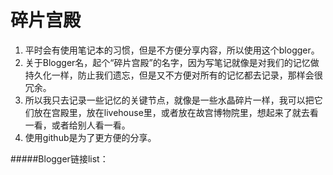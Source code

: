# 碎片宫殿
1. 平时会有使用笔记本的习惯，但是不方便分享内容，所以使用这个blogger。
2. 关于Blogger名，起个“碎片宫殿”的名字，因为写笔记就像是对我们的记忆做持久化一样，防止我们遗忘，但是又不方便对所有的记忆都去记录，那样会很冗余。
3. 所以我只去记录一些记忆的关键节点，就像是一些水晶碎片一样，我可以把它们放在宫殿里，放在livehouse里，或者放在故宫博物院里，想起来了就去看一看，或者给别人看一看。
4. 使用github是为了更方便的分享。

#####Blogger链接list：

